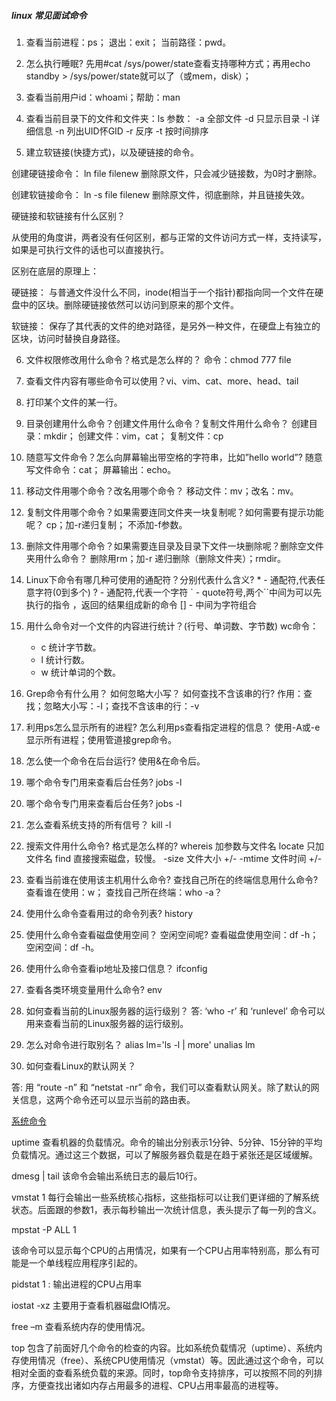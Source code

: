 ##### linux 常见面试命令

1. 查看当前进程：ps；   退出：exit；  当前路径：pwd。

2. 怎么执行睡眠? 先用#cat /sys/power/state查看支持哪种方式；再用echo standby > /sys/power/state就可以了（或mem，disk）；

3. 查看当前用户id：whoami；帮助：man

4. 查看当前目录下的文件和文件夹：ls
参数：   -a    全部文件
              -d    只显示目录
              -l     详细信息
              -n    列出UID怀GID
              -r     反序
              -t     按时间排序

5.  建立软链接(快捷方式)，以及硬链接的命令。

创建硬链接命令： ln file filenew 删除原文件，只会减少链接数，为0时才删除。

创建软链接命令： ln -s file filenew 删除原文件，彻底删除，并且链接失效。    

硬链接和软链接有什么区别？

从使用的角度讲，两者没有任何区别，都与正常的文件访问方式一样，支持读写，如果是可执行文件的话也可以直接执行。

区别在底层的原理上：

硬链接： 与普通文件没什么不同，inode(相当于一个指针)都指向同一个文件在硬盘中的区块。删除硬链接依然可以访问到原来的那个文件。

软链接： 保存了其代表的文件的绝对路径，是另外一种文件，在硬盘上有独立的区块，访问时替换自身路径。

6. 文件权限修改用什么命令？格式是怎么样的？ 命令：chmod 777 file

7. 查看文件内容有哪些命令可以使用？vi、vim、cat、more、head、tail

8. 打印某个文件的某一行。

9. 目录创建用什么命令？创建文件用什么命令？复制文件用什么命令？
    创建目录：mkdir；
    创建文件：vim，cat；
    复制文件：cp

10. 随意写文件命令？怎么向屏幕输出带空格的字符串，比如”hello world”?
    随意写文件命令：cat；
    屏幕输出：echo。

11. 移动文件用哪个命令？改名用哪个命令？
    移动文件：mv；改名：mv。

12. 复制文件用哪个命令？如果需要连同文件夹一块复制呢？如何需要有提示功能呢？  cp；加-r递归复制； 不添加-f参数。

13. 删除文件用哪个命令？如果需要连目录及目录下文件一块删除呢？删除空文件夹用什么命令？ 删除用rm；加-r 递归删除（删除文件夹）；rmdir。

14.  Linux下命令有哪几种可使用的通配符？分别代表什么含义?
      \* - 通配符,代表任意字符(0到多个)
      ? - 通配符,代表一个字符
      \` - quote符号,两个\`\`中间为可以先执行的指令 ，返回的结果组成新的命令
      [] - 中间为字符组合


15. 用什么命令对一个文件的内容进行统计？(行号、单词数、字节数)
    wc命令：
    - c 统计字节数。
    - l 统计行数。
    - w 统计单词的个数。

16. Grep命令有什么用？ 如何忽略大小写？ 如何查找不含该串的行?
    作用：查找；忽略大小写：-I；查找不含该串的行：-v

17. 利用ps怎么显示所有的进程? 怎么利用ps查看指定进程的信息？
    使用-A或-e显示所有进程；使用管道接grep命令。

18. 怎么使一个命令在后台运行? 使用&在命令后。

19. 哪个命令专门用来查看后台任务? jobs -l

20. 哪个命令专门用来查看后台任务?
    jobs -l

21. 怎么查看系统支持的所有信号？ kill -l

22. 搜索文件用什么命令? 格式是怎么样的?
    whereis    加参数与文件名
    locate       只加文件名
    find          直接搜索磁盘，较慢。
    -size 文件大小    +/-
    -mtime 文件时间   +/-

23. 查看当前谁在使用该主机用什么命令? 查找自己所在的终端信息用什么命令?
    查看谁在使用：w；
    查找自己所在终端：who -a？

24. 使用什么命令查看用过的命令列表? history

25. 使用什么命令查看磁盘使用空间？ 空闲空间呢?
    查看磁盘使用空间：df -h；
    空闲空间：df -h。

26.  使用什么命令查看ip地址及接口信息？
     ifconfig

27. 查看各类环境变量用什么命令?
    env

28. 如何查看当前的Linux服务器的运行级别？
答: ‘who -r’ 和 ‘runlevel’ 命令可以用来查看当前的Linux服务器的运行级别。

29. 怎么对命令进行取别名？
    alias lm='ls -l | more'
    unalias lm

30. 如何查看Linux的默认网关？

答: 用 “route -n” 和 “netstat -nr” 命令，我们可以查看默认网关。除了默认的网关信息，这两个命令还可以显示当前的路由表。

[系统命令](http://www.infoq.com/cn/news/2015/12/linux-performance)

uptime 查看机器的负载情况。命令的输出分别表示1分钟、5分钟、15分钟的平均负载情况。通过这三个数据，可以了解服务器负载是在趋于紧张还是区域缓解。

dmesg | tail 该命令会输出系统日志的最后10行。

vmstat 1 每行会输出一些系统核心指标，这些指标可以让我们更详细的了解系统状态。后面跟的参数1，表示每秒输出一次统计信息，表头提示了每一列的含义。

mpstat -P ALL 1

该命令可以显示每个CPU的占用情况，如果有一个CPU占用率特别高，那么有可能是一个单线程应用程序引起的。

pidstat 1 : 输出进程的CPU占用率

iostat -xz  主要用于查看机器磁盘IO情况。

free –m 查看系统内存的使用情况。

top  包含了前面好几个命令的检查的内容。比如系统负载情况（uptime）、系统内存使用情况（free）、系统CPU使用情况（vmstat）等。因此通过这个命令，可以相对全面的查看系统负载的来源。同时，top命令支持排序，可以按照不同的列排序，方便查找出诸如内存占用最多的进程、CPU占用率最高的进程等。
